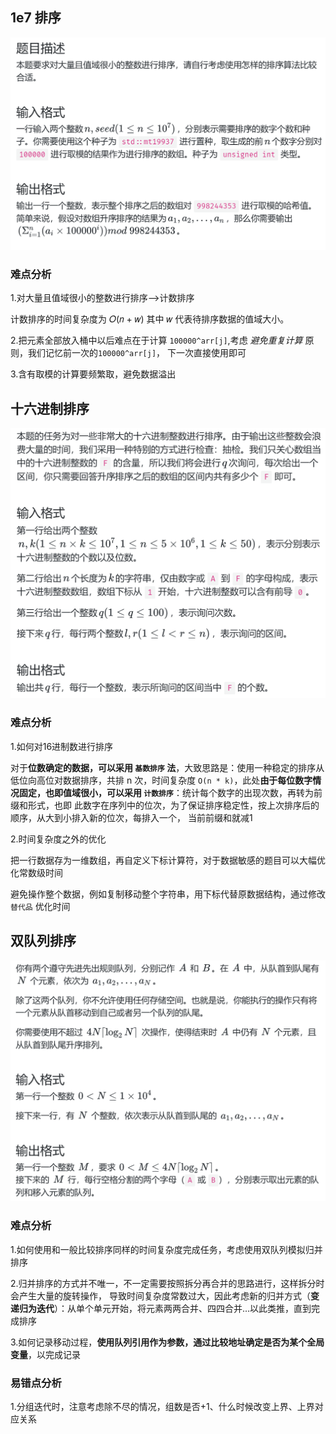 ## 1e7 排序
![img.png](img.png)
### 难点分析
1.对大量且值域很小的整数进行排序-->计数排序

计数排序的时间复杂度为 𝑂(𝑛 + 𝑤)
其中 𝑤 代表待排序数据的值域大小。

2.把元素全部放入桶中以后难点在于计算 `100000^arr[j]`,考虑 *避免重复计算* 原则，我们记忆前一次的`100000^arr[j]`，
下一次直接使用即可

3.含有取模的计算要频繁取，避免数据溢出
## 十六进制排序
![img_1.png](img_1.png)
### 难点分析
1.如何对16进制数进行排序

对于**位数确定的数据，可以采用 `基数排序` 法**，大致思路是：使用一种稳定的排序从低位向高位对数据排序，共排
n 次，时间复杂度 `O(n * k)`，此处**由于每位数字情况固定，也即值域很小，可以采用 `计数排序`**：统计每个数字的出现次数，再转为前缀和形式，也即
此数字在序列中的位次，为了保证排序稳定性，按上次排序后的顺序，从大到小排入新的位次，每排入一个，
当前前缀和就减1

2.时间复杂度之外的优化

把一行数据存为一维数组，再自定义下标计算符，对于数据敏感的题目可以大幅优化常数级时间

避免操作整个数据，例如复制移动整个字符串，用下标代替原数据结构，通过修改 `替代品` 优化时间
## 双队列排序
![img_2.png](img_2.png)
### 难点分析
1.如何使用和一般比较排序同样的时间复杂度完成任务，考虑使用双队列模拟归并排序

2.归并排序的方式并不唯一，不一定需要按照拆分再合并的思路进行，这样拆分时会产生大量的旋转操作，
导致时间复杂度常数过大，因此考虑新的归并方式（**变递归为迭代**）：从单个单元开始，将元素两两合并、四四合并...以此类推，直到完成排序

3.如何记录移动过程，**使用队列引用作为参数，通过比较地址确定是否为某个全局变量**，以完成记录
### 易错点分析
1.分组迭代时，注意考虑除不尽的情况，组数是否+1、什么时候改变上界、上界对应关系
